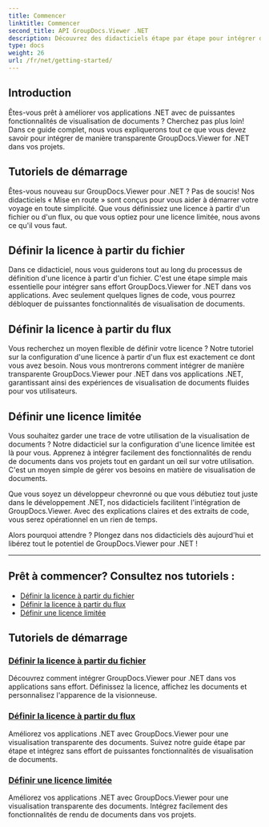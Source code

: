 ```yaml
---
title: Commencer
linktitle: Commencer
second_title: API GroupDocs.Viewer .NET
description: Découvrez des didacticiels étape par étape pour intégrer de manière transparente GroupDocs.Viewer for .NET dans vos applications. Apprenez à définir des licences et à personnaliser l'apparence du visualiseur.
type: docs
weight: 26
url: /fr/net/getting-started/
---
```


## Introduction

Êtes-vous prêt à améliorer vos applications .NET avec de puissantes fonctionnalités de visualisation de documents ? Cherchez pas plus loin! Dans ce guide complet, nous vous expliquerons tout ce que vous devez savoir pour intégrer de manière transparente GroupDocs.Viewer for .NET dans vos projets.

## Tutoriels de démarrage

Êtes-vous nouveau sur GroupDocs.Viewer pour .NET ? Pas de soucis! Nos didacticiels « Mise en route » sont conçus pour vous aider à démarrer votre voyage en toute simplicité. Que vous définissiez une licence à partir d'un fichier ou d'un flux, ou que vous optiez pour une licence limitée, nous avons ce qu'il vous faut.

## Définir la licence à partir du fichier

Dans ce didacticiel, nous vous guiderons tout au long du processus de définition d'une licence à partir d'un fichier. C'est une étape simple mais essentielle pour intégrer sans effort GroupDocs.Viewer for .NET dans vos applications. Avec seulement quelques lignes de code, vous pourrez débloquer de puissantes fonctionnalités de visualisation de documents.

## Définir la licence à partir du flux

Vous recherchez un moyen flexible de définir votre licence ? Notre tutoriel sur la configuration d'une licence à partir d'un flux est exactement ce dont vous avez besoin. Nous vous montrerons comment intégrer de manière transparente GroupDocs.Viewer pour .NET dans vos applications .NET, garantissant ainsi des expériences de visualisation de documents fluides pour vos utilisateurs.

## Définir une licence limitée

Vous souhaitez garder une trace de votre utilisation de la visualisation de documents ? Notre didacticiel sur la configuration d'une licence limitée est là pour vous. Apprenez à intégrer facilement des fonctionnalités de rendu de documents dans vos projets tout en gardant un œil sur votre utilisation. C'est un moyen simple de gérer vos besoins en matière de visualisation de documents.

Que vous soyez un développeur chevronné ou que vous débutiez tout juste dans le développement .NET, nos didacticiels facilitent l'intégration de GroupDocs.Viewer. Avec des explications claires et des extraits de code, vous serez opérationnel en un rien de temps.

Alors pourquoi attendre ? Plongez dans nos didacticiels dès aujourd'hui et libérez tout le potentiel de GroupDocs.Viewer pour .NET !

---

## Prêt à commencer? Consultez nos tutoriels :

- [Définir la licence à partir du fichier](./set-license-from-file/)
- [Définir la licence à partir du flux](./set-license-from-stream/)
- [Définir une licence limitée](./set-metered-license/)

## Tutoriels de démarrage
### [Définir la licence à partir du fichier](./set-license-from-file/)
Découvrez comment intégrer GroupDocs.Viewer pour .NET dans vos applications sans effort. Définissez la licence, affichez les documents et personnalisez l'apparence de la visionneuse.
### [Définir la licence à partir du flux](./set-license-from-stream/)
Améliorez vos applications .NET avec GroupDocs.Viewer pour une visualisation transparente des documents. Suivez notre guide étape par étape et intégrez sans effort de puissantes fonctionnalités de visualisation de documents.
### [Définir une licence limitée](./set-metered-license/)
Améliorez vos applications .NET avec GroupDocs.Viewer pour une visualisation transparente des documents. Intégrez facilement des fonctionnalités de rendu de documents dans vos projets.